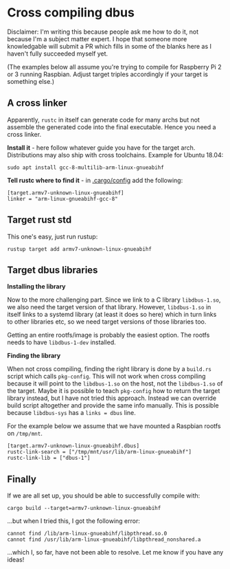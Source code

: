 Cross compiling dbus
====================

Disclaimer: I'm writing this because people ask me how to do it, not because I'm a subject matter expert. I hope that someone more knowledgable will submit a PR which fills in some of the blanks here as I haven't fully succeeded myself yet. 

(The examples below all assume you're trying to compile for Raspberry Pi 2 or 3 running Raspbian. Adjust target triples accordingly if your target is something else.) 

A cross linker
--------------

Apparently, `rustc` in itself can generate code for many archs but not assemble the generated code into the final executable. Hence you need a cross linker.

**Install it** - here follow whatever guide you have for the target arch. Distributions may also ship with cross toolchains. Example for Ubuntu 18.04:

`sudo apt install gcc-8-multilib-arm-linux-gnueabihf`

**Tell rustc where to find it** - in [.cargo/config](https://doc.rust-lang.org/cargo/reference/config.html) add the following:

```
[target.armv7-unknown-linux-gnueabihf]
linker = "arm-linux-gnueabihf-gcc-8"
```

Target rust std
---------------

This one's easy, just run rustup:

`rustup target add armv7-unknown-linux-gnueabihf`


Target dbus libraries
---------------------

**Installing the library**

Now to the more challenging part. Since we link to a C library `libdbus-1.so`, we also need the target version of that library. However, `libdbus-1.so` in itself links to a systemd library (at least it does so here) which in turn links to other libraries etc, so we need target versions of those libraries too.

Getting an entire rootfs/image is probably the easiest option. The rootfs needs to have `libdbus-1-dev` installed.

[//]: # (Ugly hack: sudo mount -o loop,offset=50331648 2019-04-08-raspbian-stretch-lite.img /tmp/mnt ) 
[//]: # (cd /tmp/mnt/usr/lib/arm-linux-gnueabihf && ln -s ../../../lib/arm-linux-gnueabihf/libdbus-1.so.3 libdbus-1.so ) 

**Finding the library**

When not cross compiling, finding the right library is done by a `build.rs` script which calls `pkg-config`. This will not work when cross compiling because it will point to the `libdbus-1.so` on the host, not the `libdbus-1.so` of the target.
Maybe it is possible to teach `pkg-config` how to return the target library instead, but I have not tried this approach. Instead we can override build script altogether and provide the same info manually. This is possible because `libdbus-sys` has a `links = dbus` line.

For the example below we assume that we have mounted a Raspbian rootfs on `/tmp/mnt`.

```
[target.armv7-unknown-linux-gnueabihf.dbus]
rustc-link-search = ["/tmp/mnt/usr/lib/arm-linux-gnueabihf"]
rustc-link-lib = ["dbus-1"]
```


Finally
-------

If we are all set up, you should be able to successfully compile with:

`cargo build --target=armv7-unknown-linux-gnueabihf`

...but when I tried this, I got the following error:

```
cannot find /lib/arm-linux-gnueabihf/libpthread.so.0
cannot find /usr/lib/arm-linux-gnueabihf/libpthread_nonshared.a
```

...which I, so far, have not been able to resolve. Let me know if you have any ideas!

